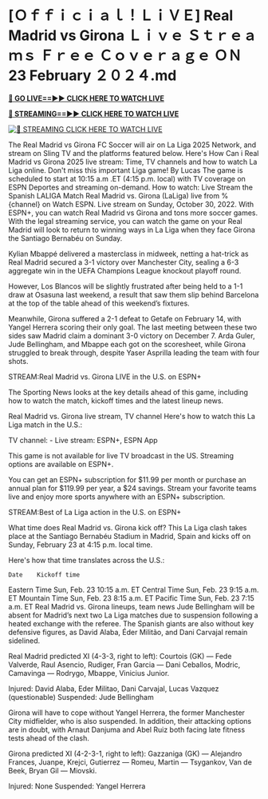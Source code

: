 # [Ｏｆｆｉｃｉａｌ！ＬｉＶＥ] Real Madrid vs Girona Ｌｉｖｅ Ｓｔｒｅａｍｓ Ｆｒｅｅ Ｃｏｖｅｒａｇｅ ＯＮ 23 February ２０２４.md
**[🔴 GO LIVE==►► CLICK HERE TO WATCH LIVE](https://sushi-hour.blogspot.com/2025/02/soccer.html)**

**[🔴 STREAMING==►► CLICK HERE TO WATCH LIVE](https://sushi-hour.blogspot.com/2025/02/soccer.html)**

[![🔴 STREAMING CLICK HERE TO WATCH LIVE](https://blogger.googleusercontent.com/img/b/R29vZ2xl/AVvXsEiRpcxFFZMMTQJrucbc7W_PpOeHAAvL7i57WfnM-mI5TuD1e0jdacmEjLoYHYoR-T8sPzooCOApq6mHdX6ieT1MIGDBOap5u0G8q3ANgYrorrNaog8orgjYtsXbFb8OLatZD8ebcbbYw5GEpWMqCalvfjLnjOyPGpCWy03E7xe53v8rLkfpGce8TW2TJ4SV/s320/szxdcfgvbjnk.gif)](https://sushi-hour.blogspot.com/2025/02/soccer.html)

The Real Madrid vs Girona FC Soccer will air on La Liga 2025 Network, and stream on Sling TV and the platforms featured below. Here's How Can i
Real Madrid vs Girona 2025 live stream: Time, TV channels and how to watch La Liga online. Don't miss this important Liga game! By Lucas
The game is scheduled to start at 10:15 a.m .ET (4:15 p.m. local) with TV coverage on ESPN Deportes and streaming on-demand. How to watch: Live
Stream the Spanish LALIGA Match Real Madrid vs. Girona (LaLiga) live from %{channel} on Watch ESPN. Live stream on Sunday, October 30, 2022.
With ESPN+, you can watch Real Madrid vs Girona and tons more soccer games. With the legal streaming service, you can watch the game on your
Real Madrid will look to return to winning ways in La Liga when they face Girona the Santiago Bernabéu on Sunday.

Kylian Mbappé delivered a masterclass in midweek, netting a hat-trick as Real Madrid secured a 3-1 victory over Manchester City, sealing a 6-3 aggregate win in the UEFA Champions League knockout playoff round.

However, Los Blancos will be slightly frustrated after being held to a 1-1 draw at Osasuna last weekend, a result that saw them slip behind Barcelona at the top of the table ahead of this weekend’s fixtures.

Meanwhile, Girona suffered a 2-1 defeat to Getafe on February 14, with Yangel Herrera scoring their only goal. The last meeting between these two sides saw Madrid claim a dominant 3-0 victory on December 7. Arda Guler, Jude Bellingham, and Mbappe each got on the scoresheet, while Girona struggled to break through, despite Yaser Asprilla leading the team with four shots.


STREAM:Real Madrid vs. Girona LIVE in the U.S. on ESPN+

The Sporting News looks at the key details ahead of this game, including how to watch the match, kickoff times and the latest lineup news.

Real Madrid vs. Girona live stream, TV channel
Here's how to watch this La Liga match in the U.S.:

TV channel: -
Live stream: ESPN+, ESPN App

This game is not available for live TV broadcast in the US. Streaming options are available on ESPN+.

You can get an ESPN+ subscription for $11.99 per month or purchase an annual plan for $119.99 per year, a $24 savings. Stream your favorite teams live and enjoy more sports anywhere with an ESPN+ subscription.


STREAM:Best of La Liga action in the U.S. on ESPN+

What time does Real Madrid vs. Girona kick off?
This La Liga clash takes place at the Santiago Bernabéu Stadium in Madrid, Spain and kicks off on Sunday, February 23 at 4:15 p.m. local time.

Here's how that time translates across the U.S.:

 	Date	Kickoff time
Eastern Time	Sun, Feb. 23	10:15 a.m. ET
Central Time	Sun, Feb. 23	9:15 a.m. ET
Mountain Time	Sun, Feb. 23	8:15 a.m. ET
Pacific Time	Sun, Feb. 23	7:15 a.m. ET
Real Madrid vs. Girona lineups, team news
Jude Bellingham will be absent for Madrid’s next two La Liga matches due to suspension following a heated exchange with the referee. The Spanish giants are also without key defensive figures, as David Alaba, Éder Militão, and Dani Carvajal remain sidelined.

Real Madrid predicted XI (4-3-3, right to left): Courtois (GK) — Fede Valverde, Raul Asencio, Rudiger, Fran Garcia — Dani Ceballos, Modric, Camavinga — Rodrygo, Mbappe, Vinicius Junior.

Injured: David Alaba, Eder Militao, Dani Carvajal, Lucas Vazquez (questionable)
Suspended: Jude Bellingham

Girona will have to cope without Yangel Herrera, the former Manchester City midfielder, who is also suspended. In addition, their attacking options are in doubt, with Arnaut Danjuma and Abel Ruiz both facing late fitness tests ahead of the clash.

Girona predicted XI (4-2-3-1, right to left): Gazzaniga (GK) —  Alejandro Frances, Juanpe, Krejci, Gutierrez — Romeu, Martin — Tsygankov, Van de Beek, Bryan Gil — Miovski.

Injured: None
Suspended: Yangel Herrera
